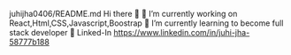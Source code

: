 juhijha0406/README.md
Hi there 👋
🔭 I’m currently working on React,Html,CSS,Javascript,Boostrap
🌱 I’m currently learning to become full stack developer
👯 Linked-In https://www.linkedin.com/in/juhi-jha-58777b188
